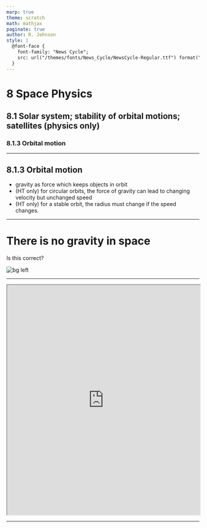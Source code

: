 ```yaml
---
marp: true
theme: scratch
math: mathjax
paginate: true
author: R. Johnson
style: |
  @font-face {
    font-family: "News Cycle";
    src: url("/themes/fonts/News_Cycle/NewsCycle-Regular.ttf") format("truetype");
  }
---
```


# 8 Space Physics

## 8.1 Solar system; stability of orbital motions; satellites (physics only)

### 8.1.3 Orbital motion

---

## 8.1.3 Orbital motion

- gravity as force which keeps objects in orbit
- (HT only) for circular orbits, the force of gravity can lead to changing velocity but unchanged speed
- (HT only) for a stable orbit, the radius must change if the speed changes.

---

# There is no gravity in space

Is this correct?

![bg left](https://upload.wikimedia.org/wikipedia/commons/thumb/5/50/STS41B-35-1613_-_Bruce_McCandless_II_during_EVA_%28Retouched%29.jpg/660px-STS41B-35-1613_-_Bruce_McCandless_II_during_EVA_%28Retouched%29.jpg)

---

<iframe src="https://phet.colorado.edu/sims/html/gravity-and-orbits/latest/gravity-and-orbits_en.html"
        width="100%"
        height="600"
        allowfullscreen>
</iframe>

---
